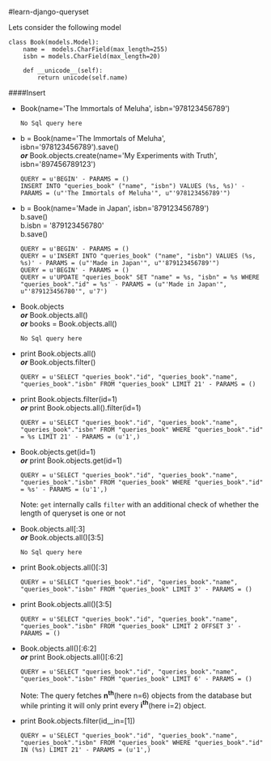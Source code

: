 #learn-django-queryset

Lets consider the following model
```
class Book(models.Model):
	name =  models.CharField(max_length=255)
	isbn = models.CharField(max_length=20)

	def __unicode__(self):
		return unicode(self.name)

```

<a name='insert-query'/>
####Insert

*   Book(name='The Immortals of Meluha', isbn='978123456789')

	```
	No Sql query here
	```

*   b = Book(name='The Immortals of Meluha', isbn='978123456789').save()<br/>__*or*__
	Book.objects.create(name='My Experiments with Truth', isbn='897456789123')
	
	```
    QUERY = u'BEGIN' - PARAMS = ()
    INSERT INTO "queries_book" ("name", "isbn") VALUES (%s, %s)' - PARAMS = (u"'The Immortals of Meluha'", u"'978123456789'")
    ```

*   b = Book(name='Made in Japan', isbn='879123456789')<br/>
	b.save()<br/>
	b.isbn = '879123456780'<br/>
	b.save()<br/>

	```
	QUERY = u'BEGIN' - PARAMS = ()
	QUERY = u'INSERT INTO "queries_book" ("name", "isbn") VALUES (%s, %s)' - PARAMS = (u"'Made in Japan'", u"'879123456789'")
	QUERY = u'BEGIN' - PARAMS = ()
	QUERY = u'UPDATE "queries_book" SET "name" = %s, "isbn" = %s WHERE "queries_book"."id" = %s' - PARAMS = (u"'Made in Japan'", u"'879123456780'", u'7')
	```

*   Book.objects <br/>__*or*__ Book.objects.all()<br/>__*or*__ books = Book.objects.all()

	```
	No Sql query here
	```

*   print Book.objects.all()<br/>__*or*__ Book.objects.filter()

	```
	QUERY = u'SELECT "queries_book"."id", "queries_book"."name", "queries_book"."isbn" FROM "queries_book" LIMIT 21' - PARAMS = ()
	```

*   print Book.objects.filter(id=1)<br/>__*or*__  print Book.objects.all().filter(id=1)

	```
	QUERY = u'SELECT "queries_book"."id", "queries_book"."name", "queries_book"."isbn" FROM "queries_book" WHERE "queries_book"."id" = %s LIMIT 21' - PARAMS = (u'1',)
	```

*	Book.objects.get(id=1)<br/>__*or*__ print Book.objects.get(id=1)

	```
	QUERY = u'SELECT "queries_book"."id", "queries_book"."name", "queries_book"."isbn" FROM "queries_book" WHERE "queries_book"."id" = %s' - PARAMS = (u'1',)
	```

	Note: `get` internally calls `filter` with an additional check of whether the length of queryset is one or not

*   Book.objects.all[:3]<br/>__*or*__ Book.objects.all()[3:5]

	```
	No Sql query here
	```

*	print Book.objects.all()[:3]

	```
	QUERY = u'SELECT "queries_book"."id", "queries_book"."name", "queries_book"."isbn" FROM "queries_book" LIMIT 3' - PARAMS = ()
	```

*	print Book.objects.all()[3:5]

	```
	QUERY = u'SELECT "queries_book"."id", "queries_book"."name", "queries_book"."isbn" FROM "queries_book" LIMIT 2 OFFSET 3' - PARAMS = ()
	```

*	Book.objects.all()[:6:2]<br/>__*or*__ print Book.objects.all()[:6:2]

	```
	QUERY = u'SELECT "queries_book"."id", "queries_book"."name", "queries_book"."isbn" FROM "queries_book" LIMIT 6' - PARAMS = ()
	```

	Note: The query fetches __n<sup>th</sup>__(here n=6) objects from the database but while printing it will only print every __i<sup>th</sup>__(here i=2) object.

*   print Book.objects.filter(id__in=[1])

	```
	QUERY = u'SELECT "queries_book"."id", "queries_book"."name", "queries_book"."isbn" FROM "queries_book" WHERE "queries_book"."id" IN (%s) LIMIT 21' - PARAMS = (u'1',)
	```

